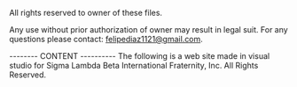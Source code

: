 All rights reserved to owner of these files.

Any use without prior authorization of owner may result in legal suit. For any questions please contact: felipediaz1121@gmail.com.

-------- CONTENT ----------
The following is a web site made in visual studio for Sigma Lambda Beta International Fraternity, Inc. All Rights Reserved.
